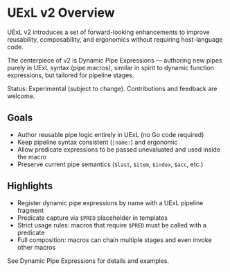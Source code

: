 # UExL v2 Overview

UExL v2 introduces a set of forward-looking enhancements to improve reusability, composability, and ergonomics without requiring host-language code.

The centerpiece of v2 is Dynamic Pipe Expressions — authoring new pipes purely in UExL syntax (pipe macros), similar in spirit to dynamic function expressions, but tailored for pipeline stages.

Status: Experimental (subject to change). Contributions and feedback are welcome.

## Goals

- Author reusable pipe logic entirely in UExL (no Go code required)
- Keep pipeline syntax consistent (`|name:`) and ergonomic
- Allow predicate expressions to be passed unevaluated and used inside the macro
- Preserve current pipe semantics (`$last`, `$item`, `$index`, `$acc`, etc.)

## Highlights

- Register dynamic pipe expressions by name with a UExL pipeline fragment
- Predicate capture via `$PRED` placeholder in templates
- Strict usage rules: macros that require `$PRED` must be called with a predicate
- Full composition: macros can chain multiple stages and even invoke other macros

See Dynamic Pipe Expressions for details and examples.
